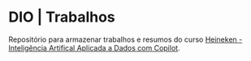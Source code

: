 
# DIO | Trabalhos

Repositório para armazenar trabalhos e resumos do curso [Heineken - Inteligência Artifical Aplicada a Dados com Copilot](https://www.dio.me/bootcamp/coding-the-future-heineken-ia-para-analise-de-dados).






